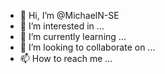 - 👋 Hi, I’m @MichaelN-SE
- 👀 I’m interested in ...
- 🌱 I’m currently learning ...
- 💞️ I’m looking to collaborate on ...
- 📫 How to reach me ...

<!---
MichaelN-SE/MichaelN-SE is a ✨ special ✨ repository because its `README.md` (this file) appears on your GitHub profile.
You can click the Preview link to take a look at your changes.
Hallo, I'm grateful to take this software ingineering course with the alx community
I am honored to be an ALX Student
Thanks to ALX
Thanks alot ALX
